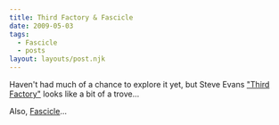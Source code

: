```yaml
---
title: Third Factory & Fascicle
date: 2009-05-03
tags:
  - Fascicle
  - posts
layout: layouts/post.njk
---
```


Haven't had much of a chance to explore it yet, but Steve Evans ["Third Factory"](http://www.thirdfactory.net/index.html) looks like a bit of a trove...

Also, [Fascicle](http://www.fascicle.com/issue03/main/issue03_frameset.htm)...
